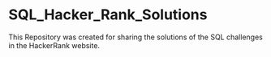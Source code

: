 # SQL_Hacker_Rank_Solutions
This Repository was created for sharing the solutions of the SQL challenges in the HackerRank website.
